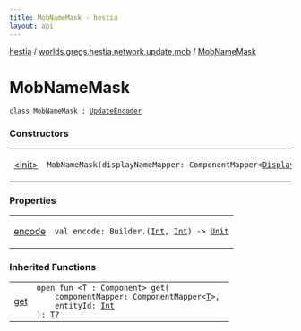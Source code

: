 ```yaml
---
title: MobNameMask - hestia
layout: api
---
```


<div class='api-docs-breadcrumbs'><a href="../../index.html">hestia</a> / <a href="../index.html">worlds.gregs.hestia.network.update.mob</a> / <a href="./index.html">MobNameMask</a></div>

# MobNameMask

<div class="signature"><code><span class="keyword">class </span><span class="identifier">MobNameMask</span>&nbsp;<span class="symbol">:</span>&nbsp;<a href="../../worlds.gregs.hestia.game.update/-update-encoder/index.html"><span class="identifier">UpdateEncoder</span></a></code></div>

### Constructors

<table class="api-docs-table">
<tbody>
<tr>
<td markdown="1">

<a href="-init-.html">&lt;init&gt;</a>


</td>
<td markdown="1">
<div class="signature"><code><span class="identifier">MobNameMask</span><span class="symbol">(</span><span class="parameterName" id="worlds.gregs.hestia.network.update.mob.MobNameMask$<init>(com.artemis.ComponentMapper((worlds.gregs.hestia.game.plugins.entity.components.update.DisplayName)))/displayNameMapper">displayNameMapper</span><span class="symbol">:</span>&nbsp;<span class="identifier">ComponentMapper</span><span class="symbol">&lt;</span><a href="../../worlds.gregs.hestia.game.plugins.entity.components.update/-display-name/index.html"><span class="identifier">DisplayName</span></a><span class="symbol">&gt;</span><span class="symbol">)</span></code></div>

</td>
</tr>
</tbody>
</table>

### Properties

<table class="api-docs-table">
<tbody>
<tr>
<td markdown="1">

<a href="encode.html">encode</a>


</td>
<td markdown="1">
<div class="signature"><code><span class="keyword">val </span><span class="identifier">encode</span><span class="symbol">: </span><span class="identifier">Builder</span><span class="symbol">.</span><span class="symbol">(</span><a href="https://kotlinlang.org/api/latest/jvm/stdlib/kotlin/-int/index.html"><span class="identifier">Int</span></a><span class="symbol">,</span>&nbsp;<a href="https://kotlinlang.org/api/latest/jvm/stdlib/kotlin/-int/index.html"><span class="identifier">Int</span></a><span class="symbol">)</span>&nbsp;<span class="symbol">-&gt;</span>&nbsp;<a href="https://kotlinlang.org/api/latest/jvm/stdlib/kotlin/-unit/index.html"><span class="identifier">Unit</span></a></code></div>

</td>
</tr>
</tbody>
</table>

### Inherited Functions

<table class="api-docs-table">
<tbody>
<tr>
<td markdown="1">

<a href="../../worlds.gregs.hestia.game.update/-update-encoder/get.html">get</a>


</td>
<td markdown="1">
<div class="signature"><code><span class="keyword">open</span> <span class="keyword">fun </span><span class="symbol">&lt;</span><span class="identifier">T</span>&nbsp;<span class="symbol">:</span>&nbsp;<span class="identifier">Component</span><span class="symbol">&gt;</span> <span class="identifier">get</span><span class="symbol">(</span><br/>&nbsp;&nbsp;&nbsp;&nbsp;<span class="parameterName" id="worlds.gregs.hestia.game.update.UpdateEncoder$get(com.artemis.ComponentMapper((worlds.gregs.hestia.game.update.UpdateEncoder.get.T)), kotlin.Int)/componentMapper">componentMapper</span><span class="symbol">:</span>&nbsp;<span class="identifier">ComponentMapper</span><span class="symbol">&lt;</span><a href="../../worlds.gregs.hestia.game.update/-update-encoder/get.html#T"><span class="identifier">T</span></a><span class="symbol">&gt;</span><span class="symbol">, </span><br/>&nbsp;&nbsp;&nbsp;&nbsp;<span class="parameterName" id="worlds.gregs.hestia.game.update.UpdateEncoder$get(com.artemis.ComponentMapper((worlds.gregs.hestia.game.update.UpdateEncoder.get.T)), kotlin.Int)/entityId">entityId</span><span class="symbol">:</span>&nbsp;<a href="https://kotlinlang.org/api/latest/jvm/stdlib/kotlin/-int/index.html"><span class="identifier">Int</span></a><br/><span class="symbol">)</span><span class="symbol">: </span><a href="../../worlds.gregs.hestia.game.update/-update-encoder/get.html#T"><span class="identifier">T</span></a><span class="symbol">?</span></code></div>

</td>
</tr>
</tbody>
</table>
